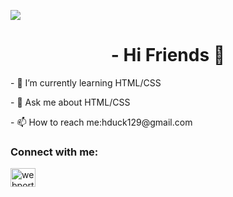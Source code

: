 <img 
align="center" src="https://media.giphy.com/media/v1.Y2lkPTc5MGI3NjExNHRiZXE3YTN5ZDg1NmFldGg4b2R4ZWplNGR2ajByd3E1b3ZwcW9laiZlcD12MV9pbnRlcm5hbF9naWZfYnlfaWQmY3Q9Zw/NMlmbDwu9eeg8/giphy.gif">
<h1 align="center">- Hi Friends 👋</h1>
<p align="left">- 🌱 I’m currently learning HTML/CSS</p>
<p align="left">- 💬 Ask me about HTML/CSS</p>
<p>- 📫 How to reach me:hduck129@gmail.com</p>
<h3 align="left">Connect with me:</h3>
<p align="left">
<a href="https://instagram.com/amir._.hk18" target="blank"><img align="center" src="https://raw.githubusercontent.com/rahuldkjain/github-profile-readme-generator/master/src/images/icons/Social/instagram.svg" alt="webportal.ir" height="30" width="40" /></a>
</p>
<!--
**AmirHosseinKeshavarzDEV/AmirHosseinKeshavarzDEV** is a ✨ _special_ ✨ repository because its `README.md` (this file) appears on your GitHub profile.

Here are some ideas to get you started:

- 🔭 I’m currently working on ...
- 👯 I’m looking to collaborate on ...
- 🤔 I’m looking for help with ...

- 😄 Pronouns: ...
- ⚡ Fun fact: ...
-->

